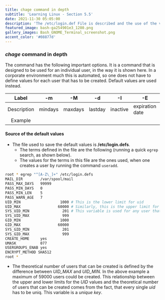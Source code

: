 ```yaml
---
title: chage command in depth
subtitle: 'Learning Linux - Section 5.5'
date: 2021-11-30 05:05:00
description: 'The /etc/login.def File is described and the use of the variables that are defined inside this file in terms of their role during the usage of useradd command.'
featured_image: bash-ga254901e3_1280.png
gallery_images: Bash_GNOME_Terminal_screenshot.png
accent_color: '#08877d'
---
```


### *chage* command in depth

The command has the following important options. It is a command that is designed to be used for an individual user,
in the way it is shown here. In a corporate environment much this is automated, so one does not have to define values for each user that has to be created. Default values are used instead.

| Label      | -m      | -M      | -d      | -I       | -E              | -W       | User     |
|:----------:|---------|---------|---------|----------|-----------------|----------|----------|
| Description | mindays | maxdays | lastday | inactive | expiration date | warndays | username |
| Example    |         |         |         |          |                 |          |          |

#### Source of the default values

- The file used to save the default values is **/etc/login.defs**.
  - The terms defined in the file are the following (running a quick `egrep` search, as shown below).
  - The values for the terms in this file are the ones used, when one creates a user by running the command `useradd`.


```bash
root * egrep "^[A-Z\_]+" /etc/login.defs 
MAIL_DIR        /var/spool/mail
PASS_MAX_DAYS   99999
PASS_MIN_DAYS   0
PASS_MIN_LEN    5
PASS_WARN_AGE   7
UID_MIN                  1000 # This is the lower limit for uid
UID_MAX                 60000 # Similarly, this is the upper limit for uid
SYS_UID_MIN               201 # This variable is used for any user that is a 'system process user'
SYS_UID_MAX               999
GID_MIN                  1000
GID_MAX                 60000
SYS_GID_MIN               201
SYS_GID_MAX               999
CREATE_HOME     yes
UMASK           077
USERGROUPS_ENAB yes
ENCRYPT_METHOD SHA512
root * 
```

- The theoretical number of users that can be created is defined by the difference between *UID_MAX* and *UID_MIN*. In the above example a maximum of 59000 users could be created. This relationship between the upper and lower limits for the *UID* values and the theoretical number of users that can be created comes from the fact, that every single *uid* has to be uniq. This variable is a *unique key*.


